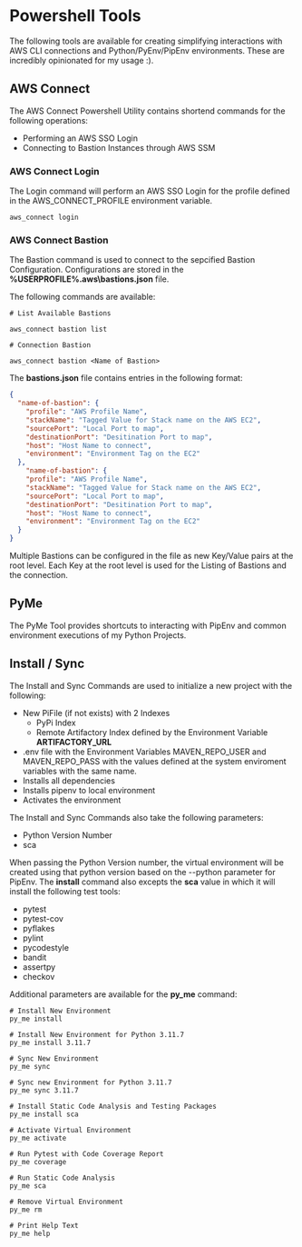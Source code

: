 # Powershell Tools

The following tools are available for creating simplifying interactions with AWS CLI connections and Python/PyEnv/PipEnv environments. These are incredibly opinionated for my usage :).

## AWS Connect

The AWS Connect Powershell Utility contains shortend commands for the following operations:

* Performing an AWS SSO Login
* Connecting to Bastion Instances through AWS SSM

### AWS Connect Login

The Login command will perform an AWS SSO Login for the profile defined in the AWS_CONNECT_PROFILE environment variable.

```command
aws_connect login
```

### AWS Connect Bastion

The Bastion command is used to connect to the sepcified Bastion Configuration. Configurations are stored in the __%USERPROFILE%\.aws\bastions.json__ file.

The following commands are available:

```command
# List Available Bastions

aws_connect bastion list

# Connection Bastion

aws_connect bastion <Name of Bastion>
```

The __bastions.json__ file contains entries in the following format:

```json
{
  "name-of-bastion": {
    "profile": "AWS Profile Name",
    "stackName": "Tagged Value for Stack name on the AWS EC2",
    "sourcePort": "Local Port to map",
    "destinationPort": "Desitination Port to map",
    "host": "Host Name to connect",
    "environment": "Environment Tag on the EC2"
  },
    "name-of-bastion": {
    "profile": "AWS Profile Name",
    "stackName": "Tagged Value for Stack name on the AWS EC2",
    "sourcePort": "Local Port to map",
    "destinationPort": "Desitination Port to map",
    "host": "Host Name to connect",
    "environment": "Environment Tag on the EC2"
  }
}
```

Multiple Bastions can be configured in the file as new Key/Value pairs at the root level. Each Key at the root level is used for the Listing of Bastions and the connection.

## PyMe

The PyMe Tool provides shortcuts to interacting with PipEnv and common environment executions of my Python Projects.

## Install / Sync

The Install and Sync Commands are used to initialize a new project with the following:

* New PiFile (if not exists) with 2 Indexes
  * PyPi Index
  * Remote Artifactory Index defined by the Environment Variable __ARTIFACTORY_URL__
* .env file with the Environment Variables MAVEN_REPO_USER and MAVEN_REPO_PASS with the values defined at the system enviroment variables with the same name.
* Installs all dependencies
* Installs pipenv to local environment
* Activates the environment

The Install and Sync Commands also take the following parameters:

* Python Version Number
* sca

When passing the Python Version number, the virtual environment will be created using that python version based on the --python parameter for PipEnv. The __install__ command also excepts the __sca__ value in which it will install the following test tools:

* pytest
* pytest-cov
* pyflakes
* pylint
* pycodestyle
* bandit
* assertpy
* checkov

Additional parameters are available for the __py_me__ command:

```command
# Install New Environment
py_me install

# Install New Environment for Python 3.11.7
py_me install 3.11.7

# Sync New Environment
py_me sync

# Sync new Environment for Python 3.11.7
py_me sync 3.11.7

# Install Static Code Analysis and Testing Packages
py_me install sca

# Activate Virtual Environment
py_me activate

# Run Pytest with Code Coverage Report
py_me coverage

# Run Static Code Analysis
py_me sca

# Remove Virtual Environment
py_me rm

# Print Help Text
py_me help

```
